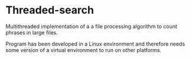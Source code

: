 # Threaded-search
Multithreaded implementation of a a file processing algorithm to count phrases in large files.

Program has been developed in a Linux environment and therefore needs some version of a virtual environment to run on other platforms.
